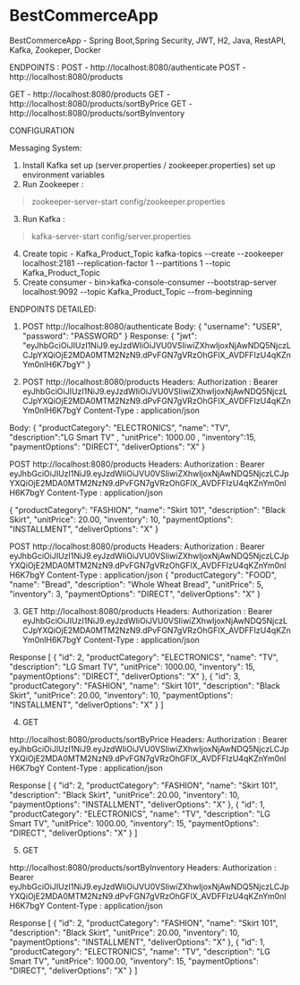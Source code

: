 # BestCommerceApp
BestCommerceApp - Spring Boot,Spring Security, JWT, H2, Java, RestAPI, Kafka, Zookeper, Docker

ENDPOINTS :
POST - http://localhost:8080/authenticate
POST - http://localhost:8080/products

GET  - http://localhost:8080/products
GET  - http://localhost:8080/products/sortByPrice
GET  - http://localhost:8080/products/sortByInventory

CONFIGURATION

Messaging System:

1) Install Kafka 
set up (server.properties / zookeeper.properties)
set up environment variables
2) Run Zookeeper : 
>zookeeper-server-start config/zookeeper.properties
3) Run Kafka :
>kafka-server-start config/server.properties
4) Create topic  - Kafka_Product_Topic
kafka-topics --create --zookeeper localhost:2181 --replication-factor 1 --partitions 1 --topic Kafka_Product_Topic
5) Create consumer -
bin>kafka-console-consumer --bootstrap-server localhost:9092 --topic Kafka_Product_Topic --from-beginning


ENDPOINTS DETAILED:

1) POST
http://localhost:8080/authenticate
Body:
{
    "username": "USER",
    "password": "PASSWORD"
}
Response:
{
    "jwt": "eyJhbGciOiJIUzI1NiJ9.eyJzdWIiOiJVU0VSIiwiZXhwIjoxNjAwNDQ5NjczLCJpYXQiOjE2MDA0MTM2NzN9.dPvFGN7gVRzOhGFlX_AVDFFIzU4qKZnYm0nlH6K7bgY"
}

2) POST
http://localhost:8080/products
Headers:
Authorization : Bearer eyJhbGciOiJIUzI1NiJ9.eyJzdWIiOiJVU0VSIiwiZXhwIjoxNjAwNDQ5NjczLCJpYXQiOjE2MDA0MTM2NzN9.dPvFGN7gVRzOhGFlX_AVDFFIzU4qKZnYm0nlH6K7bgY
Content-Type : application/json

Body:
{
  "productCategory": "ELECTRONICS",
  "name": "TV",
  "description":"LG Smart TV" , 
  "unitPrice": 1000.00 ,
  "inventory":15,
  "paymentOptions": "DIRECT",
  "deliverOptions": "X"
}

POST
http://localhost:8080/products
Headers:
Authorization : Bearer eyJhbGciOiJIUzI1NiJ9.eyJzdWIiOiJVU0VSIiwiZXhwIjoxNjAwNDQ5NjczLCJpYXQiOjE2MDA0MTM2NzN9.dPvFGN7gVRzOhGFlX_AVDFFIzU4qKZnYm0nlH6K7bgY
Content-Type : application/json

{
  "productCategory": "FASHION",
  "name": "Skirt 101",
  "description": "Black Skirt",
  "unitPrice": 20.00,
  "inventory": 10,
  "paymentOptions": "INSTALLMENT",
  "deliverOptions": "X"
}

POST
http://localhost:8080/products
Headers:
Authorization : Bearer eyJhbGciOiJIUzI1NiJ9.eyJzdWIiOiJVU0VSIiwiZXhwIjoxNjAwNDQ5NjczLCJpYXQiOjE2MDA0MTM2NzN9.dPvFGN7gVRzOhGFlX_AVDFFIzU4qKZnYm0nlH6K7bgY
Content-Type : application/json
{
  "productCategory": "FOOD",
  "name": "Bread",
  "description": "Whole Wheat Bread",
  "unitPrice": 5,
  "inventory": 3,
  "paymentOptions": "DIRECT",
  "deliverOptions": "X"
}


3) GET
http://localhost:8080/products
Headers:
Authorization : Bearer eyJhbGciOiJIUzI1NiJ9.eyJzdWIiOiJVU0VSIiwiZXhwIjoxNjAwNDQ5NjczLCJpYXQiOjE2MDA0MTM2NzN9.dPvFGN7gVRzOhGFlX_AVDFFIzU4qKZnYm0nlH6K7bgY
Content-Type : application/json

Response
[
    {
        "id": 2,
        "productCategory": "ELECTRONICS",
        "name": "TV",
        "description": "LG Smart TV",
        "unitPrice": 1000.00,
        "inventory": 15,
        "paymentOptions": "DIRECT",
        "deliverOptions": "X"
    },
    {
        "id": 3,
        "productCategory": "FASHION",
        "name": "Skirt 101",
        "description": "Black Skirt",
        "unitPrice": 20.00,
        "inventory": 10,
        "paymentOptions": "INSTALLMENT",
        "deliverOptions": "X"
    }
]

4) GET

http://localhost:8080/products/sortByPrice
Headers:
Authorization : Bearer eyJhbGciOiJIUzI1NiJ9.eyJzdWIiOiJVU0VSIiwiZXhwIjoxNjAwNDQ5NjczLCJpYXQiOjE2MDA0MTM2NzN9.dPvFGN7gVRzOhGFlX_AVDFFIzU4qKZnYm0nlH6K7bgY
Content-Type : application/json

Response
[
    {
        "id": 2,
        "productCategory": "FASHION",
        "name": "Skirt 101",
        "description": "Black Skirt",
        "unitPrice": 20.00,
        "inventory": 10,
        "paymentOptions": "INSTALLMENT",
        "deliverOptions": "X"
    },
    {
        "id": 1,
        "productCategory": "ELECTRONICS",
        "name": "TV",
        "description": "LG Smart TV",
        "unitPrice": 1000.00,
        "inventory": 15,
        "paymentOptions": "DIRECT",
        "deliverOptions": "X"
    }
]


5) GET

http://localhost:8080/products/sortByInventory
Headers:
Authorization : Bearer eyJhbGciOiJIUzI1NiJ9.eyJzdWIiOiJVU0VSIiwiZXhwIjoxNjAwNDQ5NjczLCJpYXQiOjE2MDA0MTM2NzN9.dPvFGN7gVRzOhGFlX_AVDFFIzU4qKZnYm0nlH6K7bgY
Content-Type : application/json

Response
[
    {
        "id": 2,
        "productCategory": "FASHION",
        "name": "Skirt 101",
        "description": "Black Skirt",
        "unitPrice": 20.00,
        "inventory": 10,
        "paymentOptions": "INSTALLMENT",
        "deliverOptions": "X"
    },
    {
        "id": 1,
        "productCategory": "ELECTRONICS",
        "name": "TV",
        "description": "LG Smart TV",
        "unitPrice": 1000.00,
        "inventory": 15,
        "paymentOptions": "DIRECT",
        "deliverOptions": "X"
    }
]

